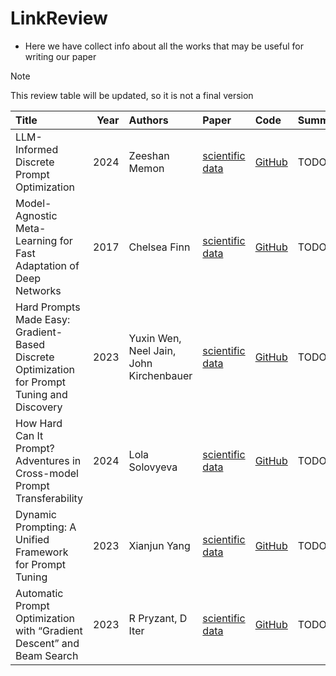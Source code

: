 # LinkReview

- Here we have collect info about all the works that may be useful for writing our paper

> [!NOTE]
> This review table will be updated, so it is not a final version

| Title | Year | Authors | Paper | Code | Summary |
| :--- | ---: | :--- | :--- | :--- | :--- |
| LLM-Informed Discrete Prompt Optimization | 2024 | Zeeshan Memon | [scientific data](https://openreview.net/pdf?id=d0jQuZe6k0) | [GitHub](https://www.youtube.com/watch?v=MuRa3tlyzq8) | TODO |
| Model-Agnostic Meta-Learning for Fast Adaptation of Deep Networks | 2017 | Chelsea Finn | [scientific data](https://proceedings.mlr.press/v70/finn17a/finn17a.pdf) | [GitHub]() | TODO |
| Hard Prompts Made Easy: Gradient-Based Discrete Optimization for Prompt Tuning and Discovery | 2023 | Yuxin Wen, Neel Jain, John Kirchenbauer | [scientific data](https://proceedings.neurips.cc/paper_files/paper/2023/file/a00548031e4647b13042c97c922fadf1-Paper-Conference.pdf) | [GitHub]() | TODO |
| How Hard Can It Prompt? Adventures in Cross-model Prompt Transferability | 2024 | Lola Solovyeva | [scientific data](https://essay.utwente.nl/103206/1/Solovyeva_MA_EEMCS.pdf) | [GitHub]() | TODO |
| Dynamic Prompting: A Unified Framework for Prompt Tuning | 2023 | Xianjun Yang | [scientific data](https://arxiv.org/pdf/2303.02909) | [GitHub](https://interactive-maml.github.io/maml.html) | TODO |
| Automatic Prompt Optimization with “Gradient Descent” and Beam Search | 2023 | R Pryzant, D Iter | [scientific data](https://aclanthology.org/2023.emnlp-main.494.pdf) | [GitHub]() | TODO |
